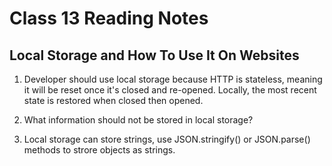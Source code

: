 # Class 13 Reading Notes

## Local Storage and How To Use It On Websites

1. Developer should use local storage because HTTP is stateless, meaning it will be reset once it's closed and re-opened. Locally, the most recent state is restored when closed then opened.

2. What information should not be stored in local storage?

3. Local storage can store strings, use JSON.stringify() or JSON.parse() methods to strore objects as strings. 